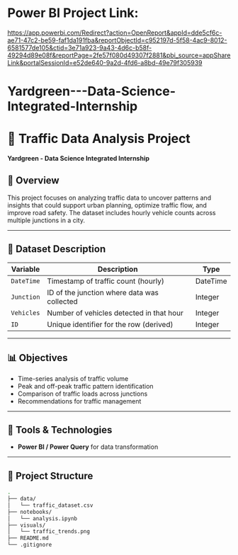 # Power  BI Project Link:
https://app.powerbi.com/Redirect?action=OpenReport&appId=dde5cf6c-ae71-47c2-be59-faf1da191fba&reportObjectId=c952197d-5f58-4ac9-8012-6581577de105&ctid=3e71a923-9a43-4d6c-b58f-49294d89e08f&reportPage=2fe57f080d49307f2881&pbi_source=appShareLink&portalSessionId=e52de640-9a2d-4fd6-a8bd-49e79f305939
# Yardgreen---Data-Science-Integrated-Internship
# 🚦 Traffic Data Analysis Project

**Yardgreen - Data Science Integrated Internship**

## 📌 Overview

This project focuses on analyzing traffic data to uncover patterns and insights that could support urban planning, optimize traffic flow, and improve road safety. The dataset includes hourly vehicle counts across multiple junctions in a city.

---

## 📁 Dataset Description

| Variable     | Description                                    | Type       |
|--------------|------------------------------------------------|------------|
| `DateTime`   | Timestamp of traffic count (hourly)            | DateTime   |
| `Junction`   | ID of the junction where data was collected    | Integer    |
| `Vehicles`   | Number of vehicles detected in that hour       | Integer    |
| `ID`         | Unique identifier for the row (derived)        | Integer    |

---

## 📊 Objectives

- Time-series analysis of traffic volume
- Peak and off-peak traffic pattern identification
- Comparison of traffic loads across junctions
- Recommendations for traffic management

---

## 🔧 Tools & Technologies


- **Power BI / Power Query** for data transformation


---

## 🚀 Project Structure

```bash
.
├── data/
│   └── traffic_dataset.csv
├── notebooks/
│   └── analysis.ipynb
├── visuals/
│   └── traffic_trends.png
├── README.md
└── .gitignore
